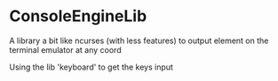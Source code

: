 # ConsoleEngineLib
 A library a bit like ncurses (with less features) to output element on the terminal emulator at any coord

 Using the lib 'keyboard' to get the keys input
